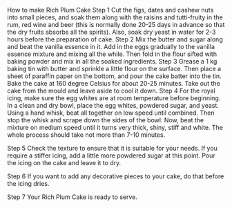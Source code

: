 How to make Rich Plum Cake
Step 1
Cut the figs, dates and cashew nuts into small pieces, and soak them along with the raisins and tutti-fruity in the rum, red wine and beer (this is normally done 20-25 days in advance so that the dry fruits absorbs all the spirits). Also, soak dry yeast in water for 2-3 hours before the preparation of cake.
Step 2
Mix the butter and sugar along and beat the vanilla essence in it. Add in the eggs gradually to the vanilla essence mixture and mixing all the while. Then fold in the flour sifted with baking powder and mix in all the soaked ingredients.
Step 3
Grease a 1 kg baking tin with butter and sprinkle a little flour on the surface. Then place a sheet of paraffin paper on the bottom, and pour the cake batter into the tin. Bake the cake at 160 degree Celsius for about 20-25 minutes. Take out the cake from the mould and leave aside to cool it down.
Step 4
For the royal icing, make sure the egg whites are at room temperature before beginning. In a clean and dry bowl, place the egg whites, powdered sugar, and yeast. Using a hand whisk, beat all together on low speed until combined. Then stop the whisk and scrape down the sides of the bowl. Now, beat the mixture on medium speed until it turns very thick, shiny, stiff and white. The whole process should take not more than 7-10 minutes.

Step 5
Check the texture to ensure that it is suitable for your needs. If you require a stiffer icing, add a little more powdered sugar at this point. Pour the icing on the cake and leave it to dry.

Step 6
If you want to add any decorative pieces to your cake, do that before the icing dries.

Step 7
Your Rich Plum Cake is ready to serve.